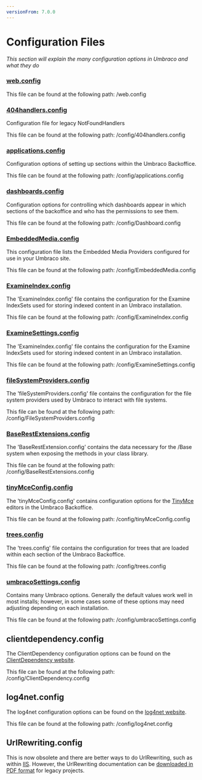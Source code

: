 ```yaml
---
versionFrom: 7.0.0
---
```


# Configuration Files

_This section will explain the many configuration options in Umbraco and what they do_

### [web.config](webconfig/index-v7.md)
This file can be found at the following path: /web.config

### [404handlers.config](404handlers/index-v7.md)
Configuration file for legacy NotFoundHandlers

This file can be found at the following path: /config/404handlers.config

### [applications.config](applications/index.md)
Configuration options of setting up sections within the Umbraco Backoffice.

This file can be found at the following path: /config/applications.config

### [dashboards.config](dashboard/index-v7.md)
Configuration options for controlling which dashboards appear in which sections of the backoffice and who has the permissions to see them.

This file can be found at the following path: /config/Dashboard.config


### [EmbeddedMedia.config](EmbeddedMedia/index.md)
This configuration file lists the Embedded Media Providers configured for use in your Umbraco site.

This file can be found at the following path: /config/EmbeddedMedia.config

### [ExamineIndex.config](ExamineIndex/index.md)
The 'ExamineIndex.config' file contains the configuration for the Examine IndexSets used for storing indexed content in an Umbraco installation.

This file can be found at the following path: /config/ExamineIndex.config

### [ExamineSettings.config](ExamineIndex/index.md)
The 'ExamineIndex.config' file contains the configuration for the Examine IndexSets used for storing indexed content in an Umbraco installation.

This file can be found at the following path: /config/ExamineSettings.config

### [fileSystemProviders.config](fileSystemProviders/index.md)
The 'fileSystemProviders.config' file contains the configuration for the file system providers used by Umbraco to interact with file systems.

This file can be found at the following path: /config/FileSystemProviders.config


### [BaseRestExtensions.config](BaseRestExtensions/index.md)
The 'BaseRestExtension.config' contains the data necessary for the /Base system when exposing the methods in your class library.

This file can be found at the following path: /config/BaseRestExtensions.config

### [tinyMceConfig.config](tinyMceConfig/index.md)
The 'tinyMceConfig.config' contains configuration options for the [TinyMce](https://www.tinymce.com/) editors in the Umbraco Backoffice.

This file can be found at the following path: /config/tinyMceConfig.config

### [trees.config](trees/index.md)
The 'trees.config' file contains the configuration for trees that are loaded within each section of the Umbraco Backoffice.

This file can be found at the following path: /config/trees.config

### [umbracoSettings.config](umbracoSettings/index.md)

Contains many Umbraco options. Generally the default values work well in most installs; however, in some cases some of these options may need adjusting depending on each installation.

This file can be found at the following path: /config/umbracoSettings.config

## clientdependency.config

The ClientDependency configuration options can be found on the [ClientDependency website](https://github.com/Shandem/ClientDependency/wiki/Configuration).

This file can be found at the following path: /config/ClientDependency.config

## log4net.config

The log4net configuration options can be found on the [log4net website](https://logging.apache.org/log4net/release/manual/configuration.html).

This file can be found at the following path: /config/log4net.config

## UrlRewriting.config

This is now obsolete and there are better ways to do UrlRewriting, such as within [IIS](https://docs.microsoft.com/en-us/iis/extensions/url-rewrite-module/creating-rewrite-rules-for-the-url-rewrite-module). However, the UrlRewriting documentation can be [downloaded in PDF format](https://github.com/aspnetde/UrlRewritingNet/blob/master/docs/UrlRewritingNet20_English.pdf) for legacy projects.
